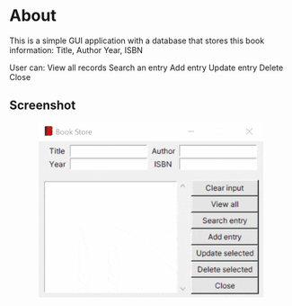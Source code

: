 # About
This is a simple GUI application with a database that stores this book information:
Title, Author
Year, ISBN

User can:
View all records
Search an entry
Add entry
Update entry
Delete
Close

## Screenshot
<p align="center">
    <img width="400px" alt="book store preview" src="https://github.com/zarexalvindaria/bookstore/blob/main/img/book-store-preview.gif?raw=true" />
</p>